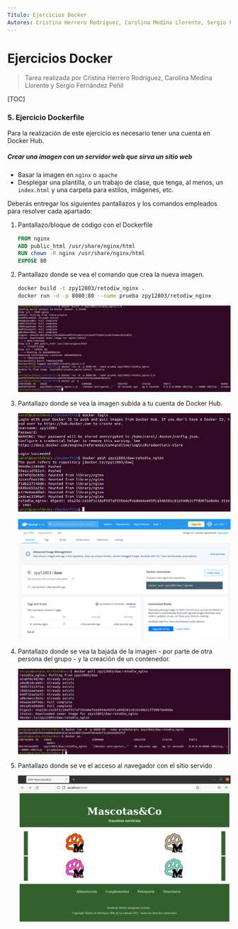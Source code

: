 ```yaml
---
Título: Ejercicios Docker
Autores: Cristina Herrero Rodríguez, Carolina Medina Llorente, Sergio Fernández Peñil
---
```


# Ejercicios Docker

> Tarea realizada por Cristina Herrero Rodríguez, Carolina Medina Llorente y Sergio Fernández Peñil

[TOC]





### 5. Ejercicio Dockerfile

Para la realización de este ejercicio es necesario tener una cuenta en Docker Hub.

##### Crear una imagen con un servidor web que sirva un sitio web

- Basar la imagen en `nginx` o `apache` 
- Desplegar una plantilla, o un trabajo de clase, que tenga, al menos, un `index.html` y una carpeta para estilos, imágenes, etc. 

Deberás entregar los siguientes pantallazos y los comandos empleados para resolver cada apartado: 

1. Pantallazo/bloque de código con el Dockerfile 

   ```dockerfile
   FROM nginx
   ADD public_html /usr/share/nginx/html
   RUN chown -R nginx /usr/share/nginx/html
   EXPOSE 80
   ```

2. Pantallazo donde se vea el comando que crea la nueva imagen. 

   ```bash
   docker build -t zpy12803/retodiw_nginx .
   docker run -d -p 8080:80 --name prueba zpy12803/retodiw_nginx
   ```

   ![IMAGE-~2](Ejercicio%20Dockerfile.assets/IMAGE-2.PNG)

3. Pantallazo donde se vea la imagen subida a tu cuenta de Docker Hub. 

   ![IMAGE-~3](Ejercicio%20Dockerfile.assets/IMAGE-3.PNG)

   ![IMAGE-~4](Ejercicio%20Dockerfile.assets/IMAGE-4.PNG)

4. Pantallazo donde se vea la bajada de la imagen - por parte de otra persona del grupo - y la creación de un contenedor. 

   ![IMAGE-5](Ejercicio%20Dockerfile.assets/IMAGE-5.png)

   ![IMAGE-6](Ejercicio%20Dockerfile.assets/IMAGE-6.png)

   

5. Pantallazo donde se ve el acceso al navegador con el sitio servido

   ![IMAGE-~1](Ejercicio%20Dockerfile.assets/IMAGE-1.PNG)

